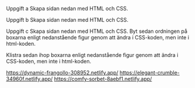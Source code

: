 Uppgift a
Skapa sidan nedan med HTML och CSS.

Uppgift b
Skapa sidan nedan med HTML och CSS.

Uppgift c
Skapa sidan nedan med HTML och CSS.
Byt sedan ordningen på boxarna enligt nedanstående figur
genom att ändra i CSS-koden, men inte i html-koden.

Klistra sedan ihop boxarna enligt nedanstående figur genom att
ändra i CSS-koden, men inte i html-koden.

https://dynamic-frangollo-308952.netlify.app/
https://elegant-crumble-34960f.netlify.app/
https://comfy-sorbet-8aebf1.netlify.app/
